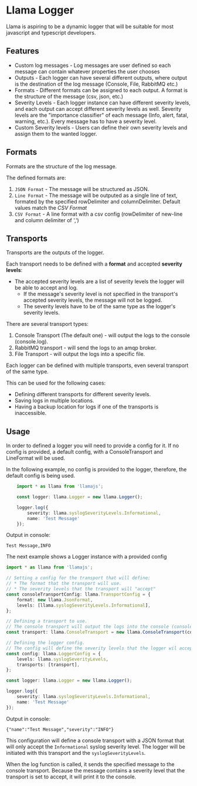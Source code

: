 # Llama Logger
Llama is aspiring to be a dynamic logger that will be suitable for most javascript and typescript developers.


## Features
* Custom log messages - Log messages are user defined so each message can contain whatever properties the user chooses
* Outputs - Each logger can have several different outputs, where output is the destination of the log message (Console, File, RabbitMQ etc.)
* Formats - Different formats can be assigned to each output. A format is the structure of the message (csv, json, etc.)
* Severity Levels - Each logger instance can have different severity levels, and each output can accept different severity levels as well. Severity levels are the "importance classifier" of each message (Info, alert, fatal, warning, etc.). Every message has to have a severity level.
* Custom Severity levels - Users can define their own severity levels and assign them to the wanted logger.


## Formats
Formats are the structure of the log message.

The defined formats are:
1. `JSON Format` - The message will be structured as JSON.
2. `Line Format` - The message will be outputed as a single line of text, formated by the specified rowDelimiter and columnDelimiter. Default values match the *CSV Format*
3. `CSV Format` -  A line format with a csv config (rowDelimiter of new-line and column delimiter of ',')

## Transports
Transports are the outputs of the logger.

Each transport needs to be defined with a **format** and accepted **severity levels**:
* The accepted severity levels are a list of severity levels the logger will be able to accept and log.
  * If the message's severity level is not specified in the transport's accepted severity levels, the message will not be logged.
  * The severity levels have to be of the same type as the logger's severity levels.
  

There are several transport types:
1. Console Transport (The default one) -  will output the logs to the console (console.log).
2. RabbitMQ transport - will send the logs to an amqp broker.
3. File Transport - will output the logs into a specific file.

Each logger can be defined with multiple transports, even several transport of the same type.

This can be used for the following cases:
* Defining different transports for different severity levels.
* Saving logs in multiple locations.
* Having a backup location for logs if one of the transports is inaccessible.

## Usage

In order to defined a logger you will need to provide a config for it.
If no config is provided, a default config, with a ConsoleTransport and LineFormat will be used.

In the following example, no config is provided to the logger, therefore, the default config is being used.
```typescript
    import * as llama from 'llamajs';

    const logger: llama.Logger = new llama.Logger();

    logger.log({
        severity: llama.syslogSeverityLevels.Informational, 
        name: 'Test Message'
    });
```

Output in console:
```
Test Message,INFO
```

The next example shows a Logger instance with a provided config

```typescript
import * as llama from 'llamajs';

// Setting a config for the transport that will define:
// * The format that the transport will use.
// * The severity levels that the transport will "accept"
const consoleTransportConfig: llama.TransportConfig = {
    format: new llama.JsonFormat,
    levels: [llama.syslogSeverityLevels.Informational],
};

// Defining a transport to use.
// The console transport will output the logs into the console (console.log).
const transport: llama.ConsoleTransport = new llama.ConsoleTransport(consoleTransportConfig);

// Defining the logger config.
// The config will define the severity levels that the logger wil accept and a list of transports to use.
const config: llama.LoggerConfig = {
    levels: llama.syslogSeverityLevels,
    transports: [transport],
};

const logger: llama.Logger = new llama.Logger();

logger.log({
    severity: llama.syslogSeverityLevels.Informational, 
    name: 'Test Message'
});
```

Output in console:
```
{"name":"Test Message","severity":"INFO"}
```

This configuration will define a console transport with a JSON format that will only accept the `Informational` syslog severity level.
The logger will be initiated with this transport and the `syslogSeverityLevels`.

When the log function is called, it sends the specified message to the console transport. Because the message contains a severity level that the transport is set to accept, it will print it to the console.






